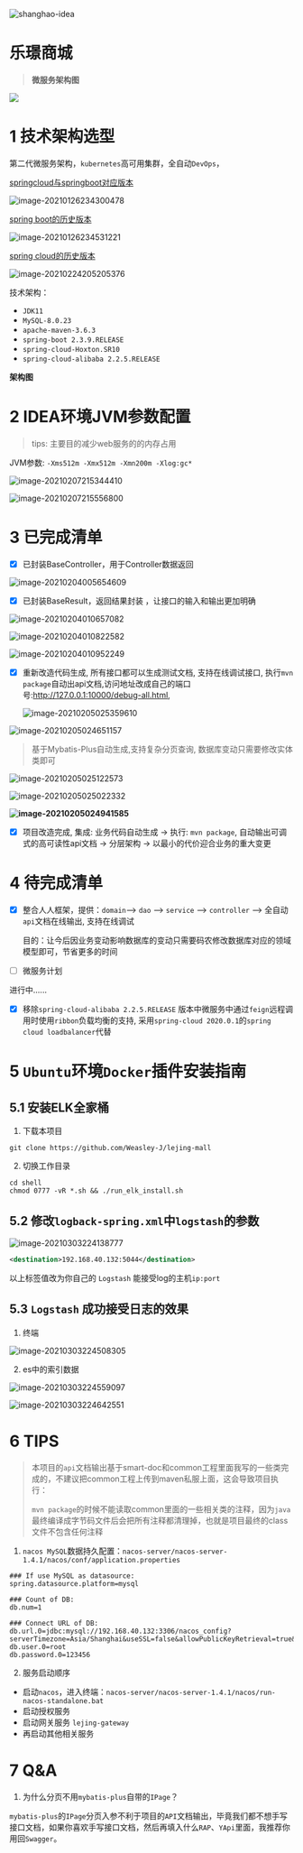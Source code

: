 ![shanghao-idea](https://alphahub-test-bucket.oss-cn-shanghai.aliyuncs.com/image/shanghao-idea.jpg)

#                                                   乐璟商城

> **微服务架构图**

![](https://alphahub-test-bucket.oss-cn-shanghai.aliyuncs.com/image/image-20210222191025177.png)

# 1 技术架构选型

第二代微服务架构，`kubernetes`高可用集群，全自动`DevOps`，

[springcloud与springboot对应版本](https://start.spring.io/actuator/info)

![image-20210126234300478](https://alphahub-test-bucket.oss-cn-shanghai.aliyuncs.com/image/image-20210126234300478.png)

[spring boot的历史版本](https://docs.spring.io/spring-boot/docs/)

![image-20210126234531221](https://alphahub-test-bucket.oss-cn-shanghai.aliyuncs.com/image/image-20210126234531221.png)

[spring cloud的历史版本](https://docs.spring.io/spring-cloud/docs/)

![image-20210224205205376](https://alphahub-test-bucket.oss-cn-shanghai.aliyuncs.com/image/image-20210224205205376.png)

技术架构：

- `JDK11`
- `MySQL-8.0.23`
- `apache-maven-3.6.3`
- `spring-boot 2.3.9.RELEASE`
- `spring-cloud-Hoxton.SR10`
- `spring-cloud-alibaba 2.2.5.RELEASE`

**架构图**



# 2 IDEA环境JVM参数配置

> tips: 主要目的减少web服务的的内存占用

JVM参数: `-Xms512m -Xmx512m -Xmn200m -Xlog:gc*`

![image-20210207215344410](https://alphahub-test-bucket.oss-cn-shanghai.aliyuncs.com/image/image-20210207215344410.png)

![image-20210207215556800](https://alphahub-test-bucket.oss-cn-shanghai.aliyuncs.com/image/image-20210207215556800.png)



# 3 已完成清单

- [x] 已封装BaseController，用于Controller数据返回

![image-20210204005654609](https://alphahub-test-bucket.oss-cn-shanghai.aliyuncs.com/image/image-20210204005654609.png)

- [x] 已封装BaseResult，返回结果封装 ，让接口的输入和输出更加明确

![image-20210204010657082](https://alphahub-test-bucket.oss-cn-shanghai.aliyuncs.com/image/image-20210204010657082.png)

![image-20210204010822582](https://alphahub-test-bucket.oss-cn-shanghai.aliyuncs.com/image/image-20210204010822582.png)



![image-20210204010952249](https://alphahub-test-bucket.oss-cn-shanghai.aliyuncs.com/image/image-20210204010952249.png)

- [x] 重新改造代码生成, 所有接口都可以生成测试文档, 支持在线调试接口, 执行`mvn package`自动出api文档,访问地址改成自己的端口号:http://127.0.0.1:10000/debug-all.html,

  ![image-20210205025359610](https://alphahub-test-bucket.oss-cn-shanghai.aliyuncs.com/image/image-20210205025359610.png)

![image-20210205024651157](https://alphahub-test-bucket.oss-cn-shanghai.aliyuncs.com/image/image-20210205024651157.png)

> 基于Mybatis-Plus自动生成,支持复杂分页查询, 数据库变动只需要修改实体类即可

![image-20210205025122573](https://alphahub-test-bucket.oss-cn-shanghai.aliyuncs.com/image/image-20210205025122573.png)

![image-20210205025022332](https://alphahub-test-bucket.oss-cn-shanghai.aliyuncs.com/image/image-20210205025022332.png)

**![image-20210205024941585](https://alphahub-test-bucket.oss-cn-shanghai.aliyuncs.com/image/image-20210205024941585.png)**

- [x] 项目改造完成, 集成: 业务代码自动生成 -> 执行: `mvn package`, 自动输出可调式的高可读性api文档 -> 分层架构 -> 以最小的代价迎合业务的重大变更





# 4 待完成清单

- [x] 整合人人框架，提供：`domain`--> `dao` --> `service` --> `controller` --> 全自动`api`文档在线输出, 支持在线调试

  目的：让今后因业务变动影响数据库的变动只需要码农修改数据库对应的领域模型即可，节省更多的时间

- [ ] 微服务计划

进行中......

- [x] 移除`spring-cloud-alibaba 2.2.5.RELEASE` 版本中微服务中通过`feign`远程调用时使用`ribbon`负载均衡的支持, 采用`spring-cloud 2020.0.1`的`spring cloud loadbalancer`代替



# 5 `Ubuntu`环境`Docker`插件安装指南

## 5.1 安装ELK全家桶

1. 下载本项目

```shell
git clone https://github.com/Weasley-J/lejing-mall
```

2. 切换工作目录

```shell
cd shell
chmod 0777 -vR *.sh && ./run_elk_install.sh
```

## 5.2 修改`logback-spring.xml`中`logstash`的参数

![image-20210303224138777](https://alphahub-test-bucket.oss-cn-shanghai.aliyuncs.com/image/image-20210303224138777.png)

```xml
<destination>192.168.40.132:5044</destination>
```

以上标签值改为你自己的 `Logstash` 能接受log的主机`ip:port`

## 5.3 `Logstash` 成功接受日志的效果

1. 终端

![image-20210303224508305](https://alphahub-test-bucket.oss-cn-shanghai.aliyuncs.com/image/image-20210303224508305.png)

2. es中的索引数据

![image-20210303224559097](https://alphahub-test-bucket.oss-cn-shanghai.aliyuncs.com/image/image-20210303224559097.png)

![image-20210303224642551](https://alphahub-test-bucket.oss-cn-shanghai.aliyuncs.com/image/image-20210303224642551.png)

# 6 TIPS

> 本项目的`api`文档输出基于smart-doc和common工程里面我写的一些类完成的，不建议把common工程上传到maven私服上面，这会导致项目执行：
>
> `mvn package`的时候不能读取common里面的一些相关类的注释，因为`java`最终编译成字节码文件后会把所有注释都清理掉，也就是项目最终的class文件不包含任何注释

1. `nacos MySQL`数据持久配置：`nacos-server/nacos-server-1.4.1/nacos/conf/application.properties`

```properties
### If use MySQL as datasource:
spring.datasource.platform=mysql

### Count of DB:
db.num=1

### Connect URL of DB:
db.url.0=jdbc:mysql://192.168.40.132:3306/nacos_config?serverTimezone=Asia/Shanghai&useSSL=false&allowPublicKeyRetrieval=true&autoReconnect=true&allowMultiQueries=true
db.user.0=root
db.password.0=123456
```

2. 服务启动顺序

- 启动`nacos`，进入终端：`nacos-server/nacos-server-1.4.1/nacos/run-nacos-standalone.bat`
- 启动授权服务
- 启动网关服务 `lejing-gateway`
- 再启动其他相关服务

# 7 Q&A

1.  为什么分页不用`mybatis-plus`自带的`IPage`？

   `mybatis-plus`的`IPage`分页入参不利于项目的`API`文档输出，毕竟我们都不想手写接口文档，如果你喜欢手写接口文档，然后再填入什么`RAP`、`YApi`里面，我推荐你用回`Swagger`。
